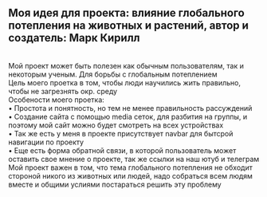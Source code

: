 ## Моя идея для проекта: влияние глобального потепления на животных и растений, автор и создатель: Марк Кирилл
<br>Мой проект может быть полезен как обычным пользователям, так и некоторым ученым. Для борьбы с глобальным потеплением
<br>Цель моего проетка в том, чтобы люди научились жить правильно, чтобы не загрезнять окр. среду
<br>Особености моего проетка:
<br>  • Простота и понятность, но тем не менее правильность рассуждений
<br>  • Создание сайта с помощью media сеток, для разбития на группы, и поэтому мой сайт можно будет смотреть на всех устройствах
<br>  • Так же есть у меня в проекте присутствует navbar для бытсрой навигации по проекту
<br>  • Еще есть форма обратной связи, в которой пользователь может оставить свое мнение о проекте, так же ссылки на наш ютуб и телеграм
<br>Мой проект важен в том, что тема глобального потепления не oбходит стороной никого из животных или людей, надо собраться всем людям вместе и общими услиями постараться решить эту проблему
